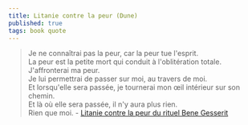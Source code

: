 ```yaml
---
title: Litanie contre la peur (Dune)
published: true
tags: book quote
---
```

> Je ne connaîtrai pas la peur, car la peur tue l'esprit.   
> La peur est la petite mort qui conduit à l'oblitération totale.   
> J'affronterai ma peur.  
> Je lui permettrai de passer sur moi, au travers de moi.  
> Et lorsqu'elle sera passée, je tournerai mon œil intérieur sur son chemin.   
> Et là où elle sera passée, il n'y aura plus rien.   
> Rien que moi. - [Litanie contre la peur du rituel Bene Gesserit](https://fr.wikiquote.org/wiki/Dune)
